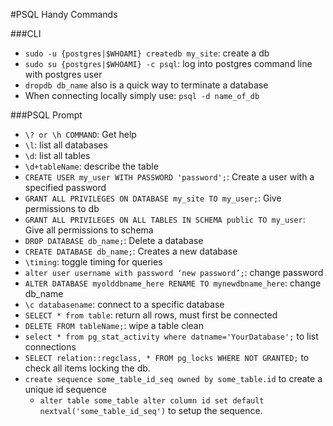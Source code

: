 #PSQL Handy Commands

###CLI

* `sudo -u {postgres|$WHOAMI} createdb my_site`: create a db
* `sudo su {postgres|$WHOAMI} -c psql`: log into postgres command line with
  postgres user
* `dropdb db_name` also is a quick way to terminate a database
* When connecting locally simply use: `psql -d name_of_db`

###PSQL Prompt

* `\? or \h COMMAND`: Get help
* `\l`: list all databases
* `\d`: list all tables
* `\d+tableName`: describe the table
* `CREATE USER my_user WITH PASSWORD 'password';`: Create a user with a
  specified password
* `GRANT ALL PRIVILEGES ON DATABASE my_site TO my_user;`: Give
  permissions to db
* `GRANT ALL PRIVILEGES ON ALL TABLES IN SCHEMA public TO my_user`: Give all permissions to schema
* `DROP DATABASE db_name;`: Delete a database
* `CREATE DATABASE db_name;`: Creates a new database
* `\timing`: toggle timing for queries
* `alter user username with password ‘new password’;`: change password
* `ALTER DATABASE myolddbname_here RENAME TO mynewdbname_here`: change db_name
* `\c databasename`: connect to a specific database
* `SELECT * from table`: return all rows, must first be connected
* `DELETE FROM tableName;`: wipe a table clean
* `select * from pg_stat_activity where datname='YourDatabase';` to list connections
* `SELECT relation::regclass, * FROM pg_locks WHERE NOT GRANTED;` to check all items locking the db.
* `create sequence some_table_id_seq owned by some_table.id` to create a unique id sequence
  * `alter table some_table alter column id set default nextval('some_table_id_seq')` to setup the sequence.